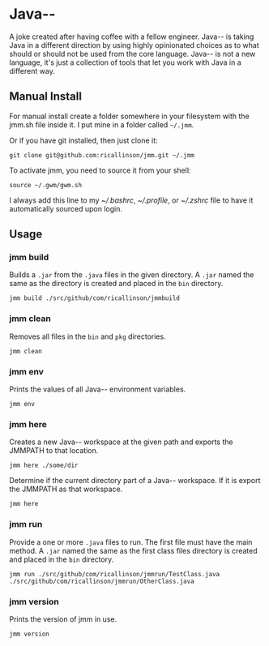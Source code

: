 # Java--

A joke created after having coffee with a fellow engineer. Java-- is taking Java in a different direction by using highly opinionated choices as to what should or should not be used from the core language. Java-- is not a new language, it's just a collection of tools that let you work with Java in a different way.

## Manual Install

For manual install create a folder somewhere in your filesystem with the jmm.sh file inside it. I put mine in a folder called `~/.jmm`.

Or if you have git installed, then just clone it:

    git clone git@github.com:ricallinson/jmm.git ~/.jmm

To activate jmm, you need to source it from your shell:

    source ~/.gwm/gwm.sh

I always add this line to my _~/.bashrc_, _~/.profile_, or _~/.zshrc_ file to have it automatically sourced upon login.

## Usage

### jmm build

Builds a `.jar` from the `.java` files in the given directory. A `.jar` named the same as the directory is created and placed in the `bin` directory.

	jmm build ./src/github/com/ricallinson/jmmbuild

### jmm clean

Removes all files in the `bin` and `pkg` directories.

	jmm clean

### jmm env

Prints the values of all Java-- environment variables.

	jmm env

### jmm here

Creates a new Java-- workspace at the given path and exports the JMMPATH to that location.

	jmm here ./some/dir

Determine if the current directory part of a Java-- workspace. If it is export the JMMPATH as that workspace.

	jmm here

### jmm run

Provide a one or more `.java` files to run. The first file must have the main method. A `.jar` named the same as the first class files directory is created and placed in the `bin` directory.

	jmm run ./src/github/com/ricallinson/jmmrun/TestClass.java ./src/github/com/ricallinson/jmmrun/OtherClass.java

### jmm version

Prints the version of jmm in use.

	jmm version
